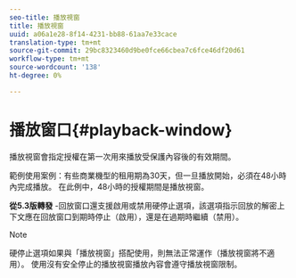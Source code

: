 ```yaml
---
seo-title: 播放視窗
title: 播放視窗
uuid: a06a1e28-8f14-4231-bb88-61aa7e33cace
translation-type: tm+mt
source-git-commit: 29bc8323460d9be0fce66cbea7c6fce46df20d61
workflow-type: tm+mt
source-wordcount: '138'
ht-degree: 0%

---
```



# 播放窗口{#playback-window}

播放視窗會指定授權在第一次用來播放受保護內容後的有效期間。

範例使用案例：有些商業機型的租用期為30天，但一旦播放開始，必須在48小時內完成播放。 在此例中，48小時的授權期間是播放視窗。

**從5.3版轉發** -回放窗口還支援啟用或禁用硬停止選項，該選項指示回放的解密上下文應在回放窗口到期時停止（啟用），還是在過期時繼續（禁用）。

>[!NOTE]
>
>硬停止選項如果與「播放視窗」搭配使用，則無法正常運作（播放視窗將不適用）。 使用沒有安全停止的播放視窗播放內容會遵守播放視窗限制。

